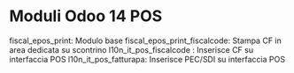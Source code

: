 
Moduli Odoo 14 POS
===================

fiscal_epos_print: Modulo base
fiscal_epos_print_fiscalcode: Stampa CF in area dedicata su scontrino
l10n_it_pos_fiscalcode : Inserisce CF su interfaccia POS
l10n_it_pos_fatturapa: Inserisce PEC/SDI su interfaccia POS
